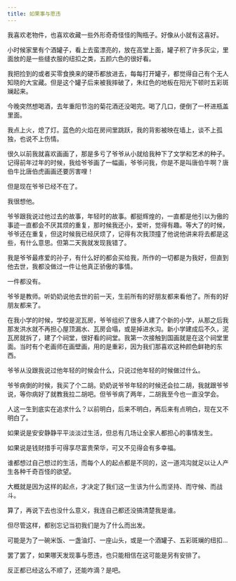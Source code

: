 ```yaml
---
title: 如果事与愿违
---
```


我喜欢老物件，也喜欢收藏一些外形奇奇怪怪的陶瓶子。好像从小就有这喜好。

小时候家里有个酒罐子，看上去蛮漂亮的，放在高堂上面，罐子积了许多灰尘，里面放的是一些缝衣服的纽扣之类，五颜六色的很好看。

我把捡到的或者买零食换来的硬币都放进去，每每打开罐子，都觉得自己有个无人知晓的大宝藏。但是这个罐子后来被我摔破了，朱红色的地板在阳光下顿时五彩斑斓起来。

今晚突然想喝酒，去年重阳节泡的菊花酒还没喝完。喝了几口，便倒了一杯进瓶盖里面。

我点上火，熄了灯。蓝色的火焰在房间里跳跃，我的背影被映在墙上，谈不上孤独，也说不上伤情。

很久以前我就喜欢画画了，那是多亏了爷爷从小就给我种下了文学和艺术的种子。记得前年过年的时候，我给爷爷画了一幅画，爷爷问我，你是不是叫唐伯牛啊？唐伯牛比唐伯虎画画还要厉害哩！

但是现在爷爷已经不在了。

我很想他。

爷爷跟我说过他过去的故事，年轻时的故事。都挺辉煌的，一直都是他引以为傲的事迹一直都会不厌其烦的重复，那时候我还小，爱听，觉得有趣。等大了的时候，爷爷还在重复，但这时候我已经厌烦了，记得有次我顶撞了他说他讲来将去都是这些，有什么意思。但第二天我就发现我错了。

我是爷爷最疼爱的孙子，有什么好的都会买给我，所作的一切都是为我好，但直到他去世，我都没做过一件让他真正骄傲的事情。

一件都没有。

爷爷是教师。听奶奶说他去世的前一天，生前所有的好朋友都来看他了。所有的好朋友都来了。

在我小学的时候，学校是泥瓦房，爷爷组织了很多人建了个新的小学，从那之后我那发洪水就不再担心屋顶漏水、瓦房会塌，或是掉进水沟。新小学建成后不久，泥瓦房就拆了，建了个祠堂，很好看的祠堂。我第一次接触到国画就是在这个祠堂里面。当时有个老画师在画壁画，用的是重彩，因为我们那喜欢这种颜色鲜艳的东西。

爷爷从没跟我说过他年轻的时候会什么，只说过他年轻的时候做过什么。

爷爷病倒的时候，我买了个二胡。奶奶说爷爷年轻的时候还会拉二胡，我就跟爷爷说，等你病好了就教我拉二胡吧。但爷爷病了两年，二胡我至今也一直没学会。

人这一生到底实在追求什么？以前明白，后来不明白，再后来有点明白，现在又不明白了。

如果说是安安静静平平淡淡过生活，但总有几场让全家人都担心的事情发生。

如果说是钱财措手可得享尽富贵荣华，可又不见得会有多幸福。

谁都想过自己想过的生活，而每个人的起点都是不同的，这一道鸿沟就足以让人产生各种千奇百怪的欲望。

大概就是因为这样的起点，才决定了我们这一生该为什么而坚持、而守候、而战斗。

算了，再说下去也没什么意义，我连自己都还没搞清楚我是谁。

但尽管这样，都别忘记当初我们是为了什么而出发。

可能是为了一碗米饭、一盏油灯、一座山头，或是一个酒罐子、五彩斑斓的纽扣...

罢了罢了，如果哪天发现事与愿违，也只能相信在这可能是另有安排了。

反正都已经这么不顺了，还能咋滴？是吧。
